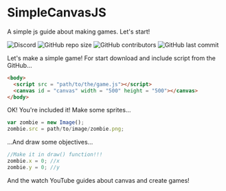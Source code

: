 # SimpleCanvasJS
A simple js guide about making games. Let's start!

![Discord](https://img.shields.io/discord/688790223173189708) 
![GitHub repo size](https://img.shields.io/github/repo-size/CalibriLight/SimpleCanvasJS)
![GitHub contributors](https://img.shields.io/github/contributors/CalibriLight/SimpleCanvasJS)
![GitHub last commit](https://img.shields.io/github/last-commit/CalibriLight/SimpleCanvasJS)

Let's make a simple game!
For start download  and include script from the GitHub...
```html
<body>
  <script src = "path/to/the/game.js"></script>
  <canvas id = "canvas" width = "500" height = "500"></canvas>
</body>
```

OK! You're included it! Make some sprites...
```javascript
var zombie = new Image();
zombie.src = path/to/image/zombie.png;
```
...And draw some objectives...
```javascript
//Make it in draw() function!!!
zombie.x = 0; //x
zombie.y = 0; //y
```
And the watch YouTube guides about canvas and create games! 

